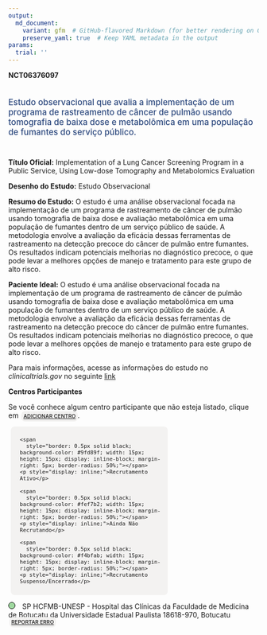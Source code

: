 ```yaml
---
output: 
  md_document:
    variant: gfm  # GitHub-flavored Markdown (for better rendering on GitHub)
    preserve_yaml: true  # Keep YAML metadata in the output
params:
  trial: ''
---
```


**NCT06376097**

<div style="padding: 5px 5px 5px 0px; font-size: 1.20em; font-weight: 500; color: #2E4A7F; text-align: left; margin-bottom: 20px">

Estudo observacional que avalia a implementação de um programa de
rastreamento de câncer de pulmão usando tomografia de baixa dose e
metabolômica em uma população de fumantes do serviço público.

</div>

**Título Oficial:** Implementation of a Lung Cancer Screening Program in
a Public Service, Using Low-dose Tomography and Metabolomics Evaluation

**Desenho do Estudo:** Estudo Observacional

**Resumo do Estudo:** O estudo é uma análise observacional focada na
implementação de um programa de rastreamento de câncer de pulmão usando
tomografia de baixa dose e avaliação metabolômica em uma população de
fumantes dentro de um serviço público de saúde. A metodologia envolve a
avaliação da eficácia dessas ferramentas de rastreamento na detecção
precoce do câncer de pulmão entre fumantes. Os resultados indicam
potenciais melhorias no diagnóstico precoce, o que pode levar a melhores
opções de manejo e tratamento para este grupo de alto risco.

**Paciente Ideal:** O estudo é uma análise observacional focada na
implementação de um programa de rastreamento de câncer de pulmão usando
tomografia de baixa dose e avaliação metabolômica em uma população de
fumantes dentro de um serviço público de saúde. A metodologia envolve a
avaliação da eficácia dessas ferramentas de rastreamento na detecção
precoce do câncer de pulmão entre fumantes. Os resultados indicam
potenciais melhorias no diagnóstico precoce, o que pode levar a melhores
opções de manejo e tratamento para este grupo de alto risco.

Para mais informações, acesse as informações do estudo no
*clinicaltrials.gov* no seguinte
[link](https://clinicaltrials.gov/ct2/show/NCT06376097)

**Centros Participantes**

Se você conhece algum centro participante que não esteja listado, clique
em
<span style="color: #2E4A7F; margin-left: 2px; padding: 4px; background-color: #f3f2f1; border-radius: 8px; font-weight: 500; font-size: 0.75em"><a
href="https://flazar.shinyapps.io/formsapp?study_nct_id=NCT06376097&amp;location_id=N%2FA&amp;location_full_name=N%2FA&amp;form_type=Adicionar%20Centro"
target="_blank">ADICIONAR CENTRO</a></span>.

<div style="margin-bottom: 8px; margin-left: 5px; padding: 8px; max-width: 300px; background-color: #f3f2f1; border-radius: 8px; font-size: 0.9em">

<div style="margin-left: 10px;">

    <span 
      style="border: 0.5px solid black; background-color: #9fd89f; width: 15px; height: 15px; display: inline-block; margin-right: 5px; border-radius: 50%;"></span>
    <p style="display: inline;">Recrutamento Ativo</p>

</div>

<div style="margin-left: 10px;">

    <span 
      style="border: 0.5px solid black; background-color: #fef7b2; width: 15px; height: 15px; display: inline-block; margin-right: 5px; border-radius: 50%;"></span>
    <p style="display: inline;">Ainda Não Recrutando</p>

</div>

<div style="margin-left: 10px;">

    <span 
      style="border: 0.5px solid black; background-color: #f4bfab; width: 15px; height: 15px; display: inline-block; margin-right: 5px; border-radius: 50%;"></span>
    <p style="display: inline;">Recrutamento Suspenso/Encerrado</p>

</div>

</div>

<span style="border: 0.5px solid black; display: inline-block; width: 12px; height: 12px; border-radius: 50%; margin-right: 10px; padding-bottom: 0px; background-color: #9fd89f;"></span>
SP HCFMB-UNESP - Hospital das Clínicas da Faculdade de Medicina de
Botucatu da Universidade Estadual Paulista 18618-970, Botucatu
<span style="color: #2E4A7F; margin-left: 2px; padding: 4px; background-color: #f3f2f1; border-radius: 8px; font-weight: 500; font-size: 0.75em"><a
href="https://flazar.shinyapps.io/formsapp?study_nct_id=NCT06376097&amp;location_id=HOSPITALDASCLINICASDAFACULDADEDEMEDICINADEBOTUCATUHCFMBBOTUCATUSAOPAULO18618686BRAZIL&amp;location_full_name=HCFMB-UNESP%20-%20Hospital%20das%20Cl%C3%ADnicas%20da%20Faculdade%20de%20Medicina%20de%20Botucatu%20da%20Universidade%20Estadual%20Paulista%2C%2018618-970%2C%20Botucatu&amp;form_type=Reportar%20Erro"
target="_blank">REPORTAR ERRO</a></span>
